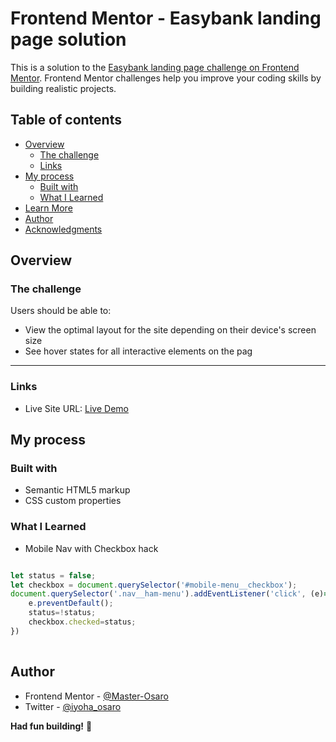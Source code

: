 # Frontend Mentor - Easybank landing page solution

This is a solution to the [Easybank landing page challenge on Frontend Mentor](https://www.frontendmentor.io/challenges/easybank-landing-page-WaUhkoDN). Frontend Mentor challenges help you improve your coding skills by building realistic projects. 

## Table of contents

- [Overview](#overview)
  - [The challenge](#the-challenge)
  - [Links](#links)
- [My process](#my-process)
  - [Built with](#built-with)
  - [What I Learned](#what-i-learned)
- [Learn More](#learn-more)
- [Author](#author)
- [Acknowledgments](#acknowledgments)


## Overview

### The challenge

Users should be able to:

- View the optimal layout for the site depending on their device's screen size
- See hover states for all interactive elements on the pag

---



### Links

- Live Site URL: [Live Demo](#)

## My process

### Built with

- Semantic HTML5 markup
- CSS custom properties


### What I Learned
- Mobile Nav with Checkbox hack 

```js

let status = false;
let checkbox = document.querySelector('#mobile-menu__checkbox');
document.querySelector('.nav__ham-menu').addEventListener('click', (e)=>{
    e.preventDefault();
    status=!status;
    checkbox.checked=status;
})
    

```




## Author
- Frontend Mentor - [@Master-Osaro](https://www.frontendmentor.io/profile/yourusername)
- Twitter - [@iyoha_osaro](https://www.twitter.com/yourusername)

**Had fun building!** 🚀